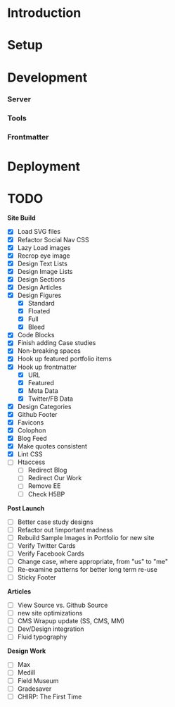 # Introduction

# Setup

# Development

### Server

### Tools

### Frontmatter

# Deployment

# TODO

**Site Build**

- [x] Load SVG files
- [x] Refactor Social Nav CSS
- [x] Lazy Load images
- [x] Recrop eye image 
- [x] Design Text Lists
- [x] Design Image Lists
- [x] Design Sections
- [x] Design Articles
- [x] Design Figures
  - [x] Standard
  - [x] Floated
  - [x] Full
  - [x] Bleed
- [x] Code Blocks
- [x] Finish adding Case studies
- [x] Non-breaking spaces
- [x] Hook up featured portfolio items
- [x] Hook up frontmatter
  - [x] URL
  - [x] Featured
  - [x] Meta Data
  - [x] Twitter/FB Data
- [x] Design Categories
- [x] Github Footer
- [x] Favicons
- [x] Colophon
- [x] Blog Feed
- [x] Make quotes consistent
- [x] Lint CSS
- [ ] Htaccess
  - [ ] Redirect Blog
  - [ ] Redirect Our Work
  - [ ] Remove EE
  - [ ] Check H5BP

**Post Launch**

- [ ] Better case study designs
- [ ] Refactor out !important madness
- [ ] Rebuild Sample Images in Portfolio for new site
- [ ] Verify Twitter Cards
- [ ] Verify Facebook Cards
- [ ] Change case, where appropriate, from "us" to "me"
- [ ] Re-examine patterns for better long term re-use
- [ ] Sticky Footer

**Articles**

- [ ] View Source vs. Github Source
- [ ] new site optimizations
- [ ] CMS Wrapup update (SS, CMS, MM)
- [ ] Dev/Design integration
- [ ] Fluid typography

**Design Work**

- [ ] Max
- [ ] Medill
- [ ] Field Museum
- [ ] Gradesaver
- [ ] CHIRP: The First Time
